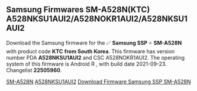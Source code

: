 <h2>Samsung Firmwares SM-A528N(KTC) A528NKSU1AUI2/A528NOKR1AUI2/A528NKSU1AUI2</h2>
Download the Samsung firmware for the ✅ <strong>Samsung SSP </strong> ⭐ <strong>SM-A528N</strong> with product code <strong>KTC</strong> <strong> from South Korea</strong>. This firmware has version number PDA <strong>A528NKSU1AUI2</strong> and CSC A528NOKR1AUI2. The operating system of this firmware is Android R , with build date 2021-09-23. Changelist <strong>22505960</strong>.


[SM-A528N](https://samfirm.shop/samsung/model/SM-A528N)
[A528NKSU1AUI2](https://samfirm.shop/samsung/pda/A528NKSU1AUI2)
[Download Firmware Samsung SSP SM-A528N](https://samfirm.shop/samsung/firmware/458754)
